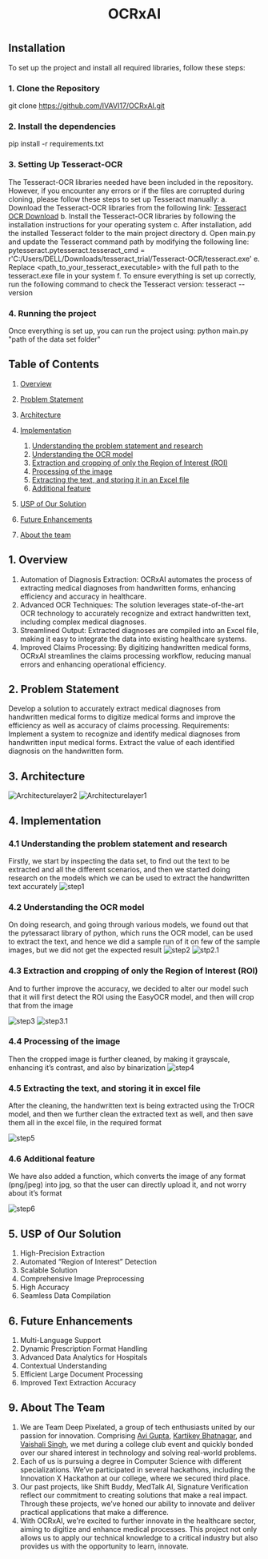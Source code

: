 <div align = "center">
<h1> OCRxAI <h1>
</div>

## Installation
To set up the project and install all required libraries, follow these steps:
### 1. Clone the Repository
   git clone https://github.com/IVAVI17/OCRxAI.git
### 2. Install the dependencies
   pip install -r requirements.txt
### 3. Setting Up Tesseract-OCR
   The Tesseract-OCR libraries needed have been included in the repository. However, if you encounter any errors or if the files are corrupted during cloning, please follow these steps to set up Tesseract manually:
   a. Download the Tesseract-OCR libraries from the following link: [Tesseract OCR Download](https://github.com/UB-Mannheim/tesseract/wiki)
   b. Install the Tesseract-OCR libraries by following the installation instructions for your operating system
   c. After installation, add the installed Tesseract folder to the main project directory
   d. Open main.py and update the Tesseract command path by modifying the following line:
       pytesseract.pytesseract.tesseract_cmd = r'C:/Users/DELL/Downloads/tesseract_trial/Tesseract-OCR/tesseract.exe'
   e. Replace <path_to_your_tesseract_executable> with the full path to the tesseract.exe file in your system
   f. To ensure everything is set up correctly, run the following command to check the Tesseract version:
       tesseract --version

### 4. Running the project
Once everything is set up, you can run the project using:
python main.py "path of the data set folder"

## Table of Contents
1. [Overview](#1-overview)
2. [Problem Statement](#2-problem-statement)
3. [Architecture](#3-architecture)
4. [Implementation](#4-implementation)
    1. [Understanding the problem statement and research](#41-understanding-the-problem-statement-and-research)
    2. [Understanding the OCR model](#42-understanding-the-ocr-model)
    3. [Extraction and cropping of only the Region of Interest (ROI)](#43-extraction-and-cropping-of-only-the-region-of-interest-roi)
    4. [Processing of the image](#44-processing-of-the-image)
    5. [Extracting the text, and storing it in an Excel file](#45-extracting-the-text-and-storing-it-in-an-excel-file)
    6. [Additional feature](#46-additional-feature)
5. [USP of Our Solution](#5-usp-of-our-solution)
6. [Future Enhancements ](#6-future-enhancements)

9. [About the team ](#6-about-the-team)

## 1. Overview
1. Automation of Diagnosis Extraction: OCRxAI automates the process of extracting medical diagnoses from handwritten forms, enhancing efficiency and accuracy in healthcare.
2. Advanced OCR Techniques: The solution leverages state-of-the-art OCR technology to accurately recognize and extract handwritten text, including complex medical diagnoses.
3. Streamlined Output: Extracted diagnoses are compiled into an Excel file, making it easy to integrate the data into existing healthcare systems.
4. Improved Claims Processing: By digitizing handwritten medical forms, OCRxAI streamlines the claims processing workflow, reducing manual errors and enhancing operational efficiency.

## 2. Problem Statement
Develop a solution to accurately extract medical diagnoses from handwritten medical forms to digitize medical forms and improve the efficiency as well as accuracy of claims processing.
Requirements: Implement a system to recognize and identify medical diagnoses from handwritten input medical forms.
Extract the value of each identified diagnosis on the handwritten form.

## 3. Architecture
![Architecturelayer2](https://drive.google.com/uc?export=view&id=1748qd6EcLlCqy1GXyywNhxXWn1-vtBrA)
![Architecturelayer1](https://drive.google.com/uc?export=view&id=1KPa05D9YxIrpItTig69nGsAl4TqTQ7nK)

## 4. Implementation
### 4.1 Understanding the problem statement and research 
Firstly, we start by inspecting the data set, to find out the text to be extracted and all the different scenarios, and then we started doing research on the models which we can be used to extract the handwritten text accurately 
![step1](https://drive.google.com/uc?export=view&id=1s41N5rUp4vjnjwyp23-e1R-8KUQIISs3)

### 4.2 Understanding the OCR model 
On doing research, and going through various models, we found out that the pytessaract library of python, which runs the OCR model, can be used to extract the text, and hence we did a sample run of it on few of the sample images, but we did not get the expected result
![step2](https://drive.google.com/uc?export=view&id=1s2yW_WFP1BaudWfFuYJa_Qk2DKhB9jUc)
![stp2.1](https://drive.google.com/uc?export=view&id=18d3WHA8iZD5byOA06Lcv_hDpji-qu-m-)

### 4.3 Extraction and cropping of only the Region of Interest (ROI)
And to further improve the accuracy, we decided to alter our model such that it will first detect the ROI using the EasyOCR model, and then will crop that from the image

![step3](https://drive.google.com/uc?export=view&id=1JF_N8Yud9enriZedtlcqrPwpP0DfHms4)
![step3.1](https://drive.google.com/uc?export=view&id=1_OlX27CMdk0Z0BLxKtFYTb5nBPaSEsvh)

### 4.4 Processing of the image
Then the cropped image is further cleaned, by making it grayscale, enhancing it’s contrast, and also by binarization 
![step4](https://drive.google.com/uc?export=view&id=1ehqmaxXqbYyfQ9LbV1rUn1wVmpqiHp93)

### 4.5 Extracting the text, and storing it in excel file
After the cleaning, the handwritten text is being extracted using the TrOCR model, and then we further clean the extracted text as well, and then save them all in the excel file, in the required format

![step5](https://drive.google.com/uc?export=view&id=1_QSLINjJTSPAP7p7dBEB7GmsMYDynTTt)

### 4.6 Additional feature 
We have also added a function, which converts the image of any format (png/jpeg) into jpg, so that the user can directly upload it, and not worry about it’s format 

![step6](https://drive.google.com/uc?export=view&id=1izCBZ4EQJrdncYxGzHHUAg3vr4jeTC_G)

## 5. USP of Our Solution
1. High-Precision Extraction
2. Automated “Region of Interest” Detection
3. Scalable Solution
4. Comprehensive Image Preprocessing
5. High Accuracy
6. Seamless Data Compilation

## 6. Future Enhancements
1. Multi-Language Support
2. Dynamic Prescription Format Handling
3. Advanced Data Analytics for Hospitals
4. Contextual Understanding
5. Efficient Large Document Processing
6. Improved Text Extraction Accuracy

## 9. About The Team
1. We are Team Deep Pixelated, a group of tech enthusiasts united by our passion for innovation. Comprising [Avi Gupta](https://github.com/IVAVI17), [Kartikey Bhatnagar](https://github.com/kartikey-codes), and [Vaishali Singh](https://github.com/Vaishaliii25), we met during a college club event and quickly bonded over our shared interest in technology and solving real-world problems.
2. Each of us is pursuing a degree in Computer Science with different specializations. We’ve participated in several hackathons, including the Innovation X Hackathon at our college, where we secured third place.
3. Our past projects, like Shift Buddy, MedTalk AI, Signature Verification reflect our commitment to creating solutions that make a real impact. Through these projects, we’ve honed our ability to innovate and deliver practical applications that make a difference.
4. With OCRxAI, we're excited to further innovate in the healthcare sector, aiming to digitize and enhance medical processes. This project not only allows us to apply our technical knowledge to a critical industry but also provides us with the opportunity to learn, innovate.

